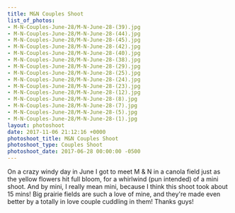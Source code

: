 ```yaml
---
title: M&N Couples Shoot
list_of_photos:
- M-N-Couples-June-28/M-N-June-28-(39).jpg
- M-N-Couples-June-28/M-N-June-28-(44).jpg
- M-N-Couples-June-28/M-N-June-28-(45).jpg
- M-N-Couples-June-28/M-N-June-28-(42).jpg
- M-N-Couples-June-28/M-N-June-28-(40).jpg
- M-N-Couples-June-28/M-N-June-28-(38).jpg
- M-N-Couples-June-28/M-N-June-28-(29).jpg
- M-N-Couples-June-28/M-N-June-28-(25).jpg
- M-N-Couples-June-28/M-N-June-28-(24).jpg
- M-N-Couples-June-28/M-N-June-28-(23).jpg
- M-N-Couples-June-28/M-N-June-28-(12).jpg
- M-N-Couples-June-28/M-N-June-28-(8).jpg
- M-N-Couples-June-28/M-N-June-28-(7).jpg
- M-N-Couples-June-28/M-N-June-28-(5).jpg
- M-N-Couples-June-28/M-N-June-28-(1).jpg
layout: photoshoot
date: 2017-11-06 21:12:16 +0000
photoshoot_title: M&N Couples Shoot
photoshoot_type: Couples Shoot
photoshoot_date: 2017-06-28 00:00:00 -0500
---
```

On a crazy windy day in June I got to meet M & N in a canola field just as the yellow flowers hit full bloom, for a whirlwind (pun intended) of a mini shoot. And by mini, I really mean mini, because I think this shoot took about 15 mins! Big prairie fields are such a love of mine, and they're made even better by a totally in love couple cuddling in them! Thanks guys!